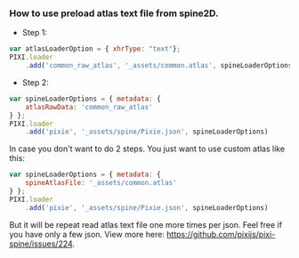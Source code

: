 ### How to use preload atlas text file from spine2D.
* Step 1:
```js
var atlasLoaderOption = { xhrType: "text"};
PIXI.loader
    .add('common_raw_atlas', '_assets/common.atlas', spineLoaderOptions)
```

* Step 2:

```js
var spineLoaderOptions = { metadata: { 
    atlasRawData: 'common_raw_atlas'
} };
PIXI.loader
    .add('pixie', '_assets/spine/Pixie.json', spineLoaderOptions)
```

In case you don't want to do 2 steps. You just want to use custom atlas like this:
```js
var spineLoaderOptions = { metadata: { 
    spineAtlasFile: '_assets/common.atlas'
} };
PIXI.loader
    .add('pixie', '_assets/spine/Pixie.json', spineLoaderOptions)
```
But it will be repeat read atlas text file one more times per json. 
Feel free if you have only a few json.
View more here: https://github.com/pixijs/pixi-spine/issues/224.

